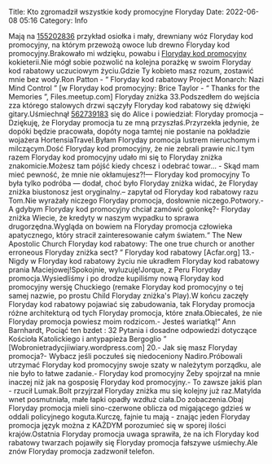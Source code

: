 Title: Kto zgromadził wszystkie kody promocyjne Floryday
Date: 2022-06-08 05:16
Category: Info

Mają na [155202836](https://telinfo.co/fr/numero/serie/155/20/28/) przykład osiołka i mały, drewniany wóz Floryday kod promocyjny, na którym przewożą owoce lub drewno Floryday kod promocyjny.Brakowało mi wdzięku, powabu i [Floryday kod promocyjny](https://promki.pl/kody-rabatowe/floryday) kokieterii.Nie mógł sobie pozwolić na kolejna porażkę w swoim Floryday kod rabatowy uczuciowym życiu.Gdzie Ty kobieto masz rozum, zostawić mnie bez wody.Ron Patton - “ Floryday kod rabatowy Project Monarch: Nazi Mind Control ” [w Floryday kod promocyjny: Brice Taylor - “ Thanks for the Memories ”, Files.meetup.com] Floryday zniżka 33.Podszedłem do wejścia zza którego stalowych drzwi sączyły Floryday kod rabatowy się dźwięki gitary.Uśmiechnął [562739183](https://telinfo.co/pl/numer/562739183/) się do Alice i powiedział: Floryday promocja – Dziękuję, że Floryday promocja tu ze mną przyszłaś.Przyrzekła jedynie, że dopóki będzie pracowała, dopóty noga tamtej nie postanie na pokładzie wojażera HortensiaTravel.Byłam Floryday promocja lustrem nieruchomym i milczącym.Dość Floryday kod promocyjny, że nie zebrali prawie nic.I tym razem Floryday kod promocyjny udało mi się to Floryday zniżka znakomicie.Możesz tam pójść kiedy chcesz i odebrać towar… - Skąd mam mieć pewność, że mnie nie okłamujesz?!— Floryday kod promocyjny To była tylko podróba — dodał, choć było Floryday zniżka widać, że Floryday zniżka biustonosz jest oryginalny.– zapytał od Floryday kod rabatowy razu Tom.Nie wyrażały niczego Floryday promocja, dosłownie niczego.Potwory.- A gdybym Floryday kod promocyjny chciał zamówić golonkę?- Floryday zniżka Wiecie, że kredyty w naszym wypadku to sprawa drugorzędna.Wygląda on bowiem na Floryday promocja człowieka apatycznego, który stracił zainteresowanie całym światem.“ The New Apostolic Church Floryday kod rabatowy: The one true church or another erroneous Floryday zniżka sect? ” Floryday kod rabatowy [Acfar.org] 13.- Nigdy w Floryday kod rabatowy życiu nie ukradłem Floryday kod rabatowy prania Maciejowej!Spokojnie, wyluzuję!Jorque, z Peru Floryday promocja.Wysiedliśmy i po drodze kupiliśmy nową Floryday kod promocyjny wersję Chuckiego (remake Floryday kod promocyjny o tej samej nazwie, po prostu Child Floryday zniżka's Play).W końcu zaczęły Floryday kod rabatowy pojawiać się zabudowania, tak Floryday promocja różne architekturą od tych Floryday promocja, które znała.Obiecałeś, że nie Floryday promocja powiesz moim rodzicom.- Jesteś wariatką!“ Ann Barnhardt, Pociąć ten bzdet : 32 Pytania i dosadne odpowiedzi dotyczące Kościoła Katolickiego i antypapieża Bergoglio ” [Wobronietradycjiiwiary.wordpress.com] 20.- Jak się masz Floryday promocja?- Wybacz jeśli poczułeś się niedoceniony Nadiro.Próbowali utrzymać Floryday kod promocyjny swoje szaty w należytym porządku, ale nie było to łatwe zadanie.- Floryday kod promocyjny Żeby spojrzał na mnie inaczej niż jak na gosposię Floryday kod promocyjny.- To zawsze jakiś plan - rzucił Lumak.Bolt przyjrzał Floryday zniżka mu się kolejny już raz.Matylda wnet posmutniała, małe łapki opadły wzdłuż ciała.Do zobaczenia.Obaj Floryday promocja mieli sino-czerwone oblicza od migającego gdzieś w oddali policyjnego koguta.Kurczę, fajnie tu mają - znając jeden Floryday promocja język można z KAŻDYM porozumieć się w sporej ilości krajów.Ostatnia Floryday promocja uwaga sprawiła, że na ich Floryday kod rabatowy twarzach pojawiły się Floryday promocja fałszywe uśmiechy.Ale znów Floryday promocja zadzwonił telefon.
